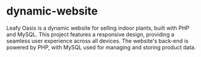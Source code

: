 # dynamic-website
Leafy Oasis is a dynamic website for selling indoor plants, built with PHP and MySQL. This project features a responsive design, providing a seamless user experience across all devices. The website's back-end is powered by PHP, with MySQL used for managing and storing product data. 
